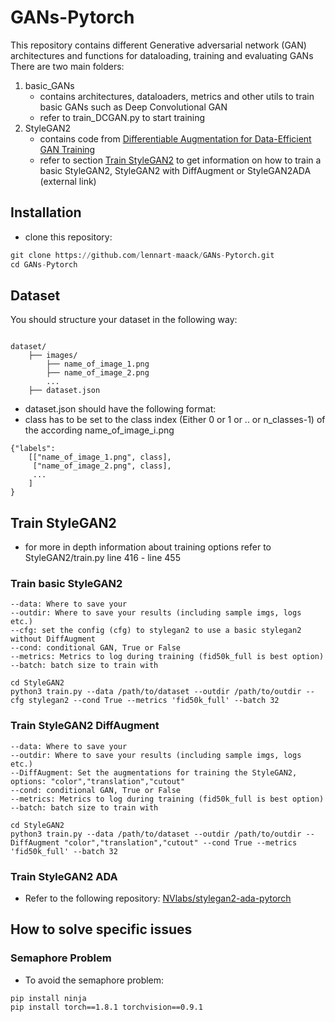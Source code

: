 # GANs-Pytorch <!-- omit in toc -->

This repository contains different Generative adversarial network (GAN) architectures and functions for dataloading, training and evaluating GANs
There are two main folders:
1. basic_GANs
   - contains architectures, dataloaders, metrics and other utils to train basic GANs such as Deep Convolutional GAN
   - refer to train_DCGAN.py to start training 
2. StyleGAN2
   - contains code from [Differentiable Augmentation for Data-Efficient GAN Training](https://github.com/mit-han-lab/data-efficient-gans)
   - refer to section [Train StyleGAN2](##TrainStyleGAN2) to get information on how to train a basic StyleGAN2, StyleGAN2 with DiffAugment or StyleGAN2ADA (external link)


## Installation

- clone this repository:

```python
git clone https://github.com/lennart-maack/GANs-Pytorch.git
cd GANs-Pytorch
```

## Dataset

You should structure your dataset in the following way:

```

dataset/
    ├── images/
        ├── name_of_image_1.png
        ├── name_of_image_2.png
        ...
    ├── dataset.json
```

- dataset.json should have the following format:
- class has to be set to the class index (Either 0 or 1 or .. or n_classes-1) of the according name_of_image_i.png

```
{"labels": 
    [["name_of_image_1.png", class],
     ["name_of_image_2.png", class],
     ...
    ]
}
```


## Train StyleGAN2
- for more in depth information about training options refer to StyleGAN2/train.py line 416 - line 455

### Train basic StyleGAN2

```
--data: Where to save your 
--outdir: Where to save your results (including sample imgs, logs etc.)
--cfg: set the config (cfg) to stylegan2 to use a basic stylegan2 without DiffAugment
--cond: conditional GAN, True or False
--metrics: Metrics to log during training (fid50k_full is best option)
--batch: batch size to train with
```


```
cd StyleGAN2
python3 train.py --data /path/to/dataset --outdir /path/to/outdir --cfg stylegan2 --cond True --metrics 'fid50k_full' --batch 32
```

### Train StyleGAN2 DiffAugment

```
--data: Where to save your 
--outdir: Where to save your results (including sample imgs, logs etc.)
--DiffAugment: Set the augmentations for training the StyleGAN2, options: "color","translation","cutout"
--cond: conditional GAN, True or False
--metrics: Metrics to log during training (fid50k_full is best option)
--batch: batch size to train with
```


```
cd StyleGAN2
python3 train.py --data /path/to/dataset --outdir /path/to/outdir --DiffAugment "color","translation","cutout" --cond True --metrics 'fid50k_full' --batch 32
```

### Train StyleGAN2 ADA

- Refer to the following repository: [NVlabs/stylegan2-ada-pytorch](https://github.com/NVlabs/stylegan2-ada-pytorch)



## How to solve specific issues

### Semaphore Problem

- To avoid the semaphore problem:

```
pip install ninja
pip install torch==1.8.1 torchvision==0.9.1
```